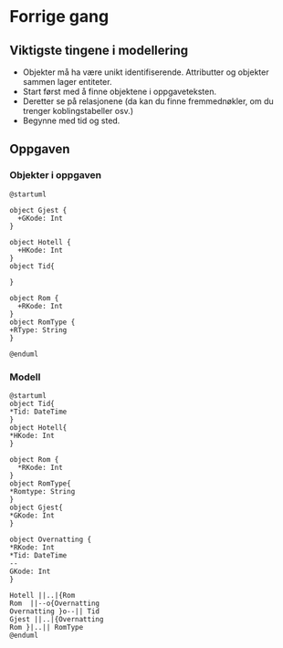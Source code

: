```table-of-contents
```
# Forrige gang
## Viktigste tingene i modellering
- Objekter må ha være unikt identifiserende. Attributter og objekter sammen lager entiteter. 
- Start først med å finne objektene i oppgaveteksten.
- Deretter se på relasjonene (da kan du finne fremmednøkler, om du trenger koblingstabeller osv.)
- Begynne med tid og sted.
## Oppgaven
### Objekter i oppgaven
```plantuml
@startuml

object Gjest {
  +GKode: Int
}

object Hotell {
  +HKode: Int
}
object Tid{

}

object Rom {
  +RKode: Int
}
object RomType {
+RType: String
}

@enduml
```
### Modell
```plantuml
@startuml
object Tid{
*Tid: DateTime
}
object Hotell{
*HKode: Int
}

object Rom {
  *RKode: Int
}
object RomType{
*Romtype: String
}
object Gjest{
*GKode: Int
}

object Overnatting {
*RKode: Int
*Tid: DateTime
--
GKode: Int
}

Hotell ||..|{Rom
Rom  ||--o{Overnatting
Overnatting }o--|| Tid
Gjest ||..|{Overnatting
Rom }|..|| RomType
@enduml
```
